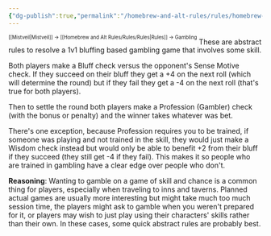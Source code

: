 ```yaml
---
{"dg-publish":true,"permalink":"/homebrew-and-alt-rules/rules/homebrew-alt-rules/gambling/"}
---
```


<sup><sup>[[Mistveil\|Mistveil]] → [[Homebrew and Alt Rules/Rules/Rules\|Rules]] → Gambling</sup></sup>
These are abstract rules to resolve a 1v1 bluffing based gambling game that involves some skill.

Both players make a Bluff check versus the opponent's Sense Motive check. If they succeed on their bluff they get a +4 on the next roll (which will determine the round) but if they fail they get a -4 on the next roll (that's true for both players).

Then to settle the round both players make a Profession (Gambler) check (with the bonus or penalty) and the winner takes whatever was bet.

There's one exception, because Profession requires you to be trained, if someone was playing and not trained in the skill, they would just make a Wisdom check instead but would only be able to benefit +2 from their bluff if they succeed (they still get -4 if they fail). This makes it so people who are trained in gambling have a clear edge over people who don't.

**Reasoning**: Wanting to gamble on a game of skill and chance is a common thing for players, especially when traveling to inns and taverns. Planned actual games are usually more interesting but might take much too much session time, the players might ask to gamble when you weren't prepared for it, or players may wish to just play using their characters' skills rather than their own. In these cases, some quick abstract rules are probably best.
